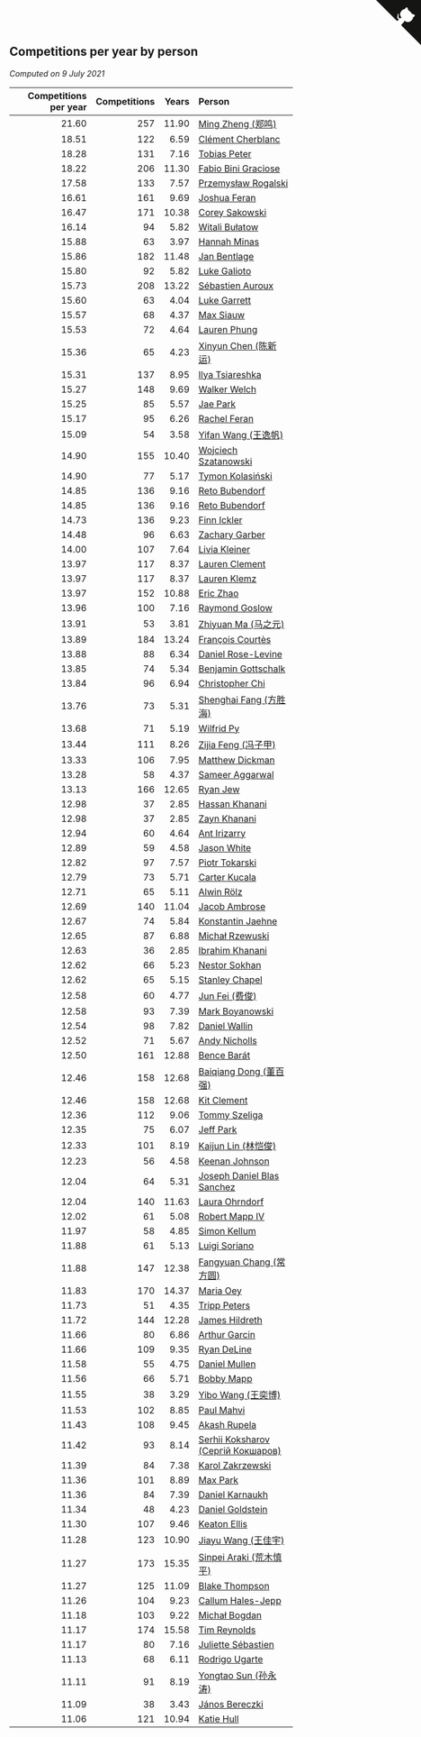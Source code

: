 ## Competitions per year by person

*Computed on  9 July 2021*

| Competitions per year | Competitions | Years | Person |
| ---: | ---: | ---: | :--- |
| 21.60 | 257 | 11.90 | [Ming Zheng (郑鸣)](https://www.worldcubeassociation.org/persons/2009ZHEN11) |
| 18.51 | 122 | 6.59 | [Clément Cherblanc](https://www.worldcubeassociation.org/persons/2014CHER05) |
| 18.28 | 131 | 7.16 | [Tobias Peter](https://www.worldcubeassociation.org/persons/2014PETE03) |
| 18.22 | 206 | 11.30 | [Fabio Bini Graciose](https://www.worldcubeassociation.org/persons/2010GRAC02) |
| 17.58 | 133 | 7.57 | [Przemysław Rogalski](https://www.worldcubeassociation.org/persons/2013ROGA02) |
| 16.61 | 161 | 9.69 | [Joshua Feran](https://www.worldcubeassociation.org/persons/2011FERA01) |
| 16.47 | 171 | 10.38 | [Corey Sakowski](https://www.worldcubeassociation.org/persons/2011SAKO01) |
| 16.14 | 94 | 5.82 | [Witali Bułatow](https://www.worldcubeassociation.org/persons/2015BUAT01) |
| 15.88 | 63 | 3.97 | [Hannah Minas](https://www.worldcubeassociation.org/persons/2017MINA04) |
| 15.86 | 182 | 11.48 | [Jan Bentlage](https://www.worldcubeassociation.org/persons/2010BENT01) |
| 15.80 | 92 | 5.82 | [Luke Galioto](https://www.worldcubeassociation.org/persons/2015GALI02) |
| 15.73 | 208 | 13.22 | [Sébastien Auroux](https://www.worldcubeassociation.org/persons/2008AURO01) |
| 15.60 | 63 | 4.04 | [Luke Garrett](https://www.worldcubeassociation.org/persons/2017GARR05) |
| 15.57 | 68 | 4.37 | [Max Siauw](https://www.worldcubeassociation.org/persons/2017SIAU02) |
| 15.53 | 72 | 4.64 | [Lauren Phung](https://www.worldcubeassociation.org/persons/2016PHUN02) |
| 15.36 | 65 | 4.23 | [Xinyun Chen (陈新运)](https://www.worldcubeassociation.org/persons/2017CHEN36) |
| 15.31 | 137 | 8.95 | [Ilya Tsiareshka](https://www.worldcubeassociation.org/persons/2012TERE01) |
| 15.27 | 148 | 9.69 | [Walker Welch](https://www.worldcubeassociation.org/persons/2011WELC01) |
| 15.25 | 85 | 5.57 | [Jae Park](https://www.worldcubeassociation.org/persons/2015PARK24) |
| 15.17 | 95 | 6.26 | [Rachel Feran](https://www.worldcubeassociation.org/persons/2015FERA01) |
| 15.09 | 54 | 3.58 | [Yifan Wang (王逸帆)](https://www.worldcubeassociation.org/persons/2017WANY29) |
| 14.90 | 155 | 10.40 | [Wojciech Szatanowski](https://www.worldcubeassociation.org/persons/2011SZAT01) |
| 14.90 | 77 | 5.17 | [Tymon Kolasiński](https://www.worldcubeassociation.org/persons/2016KOLA02) |
| 14.85 | 136 | 9.16 | [Reto Bubendorf](https://www.worldcubeassociation.org/persons/2012BUBE01) |
| 14.85 | 136 | 9.16 | [Reto Bubendorf](https://www.worldcubeassociation.org/persons/2012BUBE01) |
| 14.73 | 136 | 9.23 | [Finn Ickler](https://www.worldcubeassociation.org/persons/2012ICKL01) |
| 14.48 | 96 | 6.63 | [Zachary Garber](https://www.worldcubeassociation.org/persons/2014GARB01) |
| 14.00 | 107 | 7.64 | [Livia Kleiner](https://www.worldcubeassociation.org/persons/2013KLEI03) |
| 13.97 | 117 | 8.37 | [Lauren Clement](https://www.worldcubeassociation.org/persons/2013KLEM01) |
| 13.97 | 117 | 8.37 | [Lauren Klemz](https://www.worldcubeassociation.org/persons/2013KLEM01) |
| 13.97 | 152 | 10.88 | [Eric Zhao](https://www.worldcubeassociation.org/persons/2010ZHAO19) |
| 13.96 | 100 | 7.16 | [Raymond Goslow](https://www.worldcubeassociation.org/persons/2014GOSL01) |
| 13.91 | 53 | 3.81 | [Zhiyuan Ma (马之元)](https://www.worldcubeassociation.org/persons/2017MAZH04) |
| 13.89 | 184 | 13.24 | [François Courtès](https://www.worldcubeassociation.org/persons/2008COUR01) |
| 13.88 | 88 | 6.34 | [Daniel Rose-Levine](https://www.worldcubeassociation.org/persons/2015ROSE01) |
| 13.85 | 74 | 5.34 | [Benjamin Gottschalk](https://www.worldcubeassociation.org/persons/2016GOTT01) |
| 13.84 | 96 | 6.94 | [Christopher Chi](https://www.worldcubeassociation.org/persons/2014CHIC01) |
| 13.76 | 73 | 5.31 | [Shenghai Fang (方胜海)](https://www.worldcubeassociation.org/persons/2016FANG01) |
| 13.68 | 71 | 5.19 | [Wilfrid Py](https://www.worldcubeassociation.org/persons/2016PYWI01) |
| 13.44 | 111 | 8.26 | [Zijia Feng (冯子甲)](https://www.worldcubeassociation.org/persons/2013FENG02) |
| 13.33 | 106 | 7.95 | [Matthew Dickman](https://www.worldcubeassociation.org/persons/2013DICK01) |
| 13.28 | 58 | 4.37 | [Sameer Aggarwal](https://www.worldcubeassociation.org/persons/2017AGGA01) |
| 13.13 | 166 | 12.65 | [Ryan Jew](https://www.worldcubeassociation.org/persons/2008JEWR01) |
| 12.98 | 37 | 2.85 | [Hassan Khanani](https://www.worldcubeassociation.org/persons/2018KHAN26) |
| 12.98 | 37 | 2.85 | [Zayn Khanani](https://www.worldcubeassociation.org/persons/2018KHAN28) |
| 12.94 | 60 | 4.64 | [Ant Irizarry](https://www.worldcubeassociation.org/persons/2016IRIZ02) |
| 12.89 | 59 | 4.58 | [Jason White](https://www.worldcubeassociation.org/persons/2016WHIT16) |
| 12.82 | 97 | 7.57 | [Piotr Tokarski](https://www.worldcubeassociation.org/persons/2013TOKA01) |
| 12.79 | 73 | 5.71 | [Carter Kucala](https://www.worldcubeassociation.org/persons/2015KUCA01) |
| 12.71 | 65 | 5.11 | [Alwin Rölz](https://www.worldcubeassociation.org/persons/2016ROLZ01) |
| 12.69 | 140 | 11.04 | [Jacob Ambrose](https://www.worldcubeassociation.org/persons/2010AMBR01) |
| 12.67 | 74 | 5.84 | [Konstantin Jaehne](https://www.worldcubeassociation.org/persons/2015JAEH01) |
| 12.65 | 87 | 6.88 | [Michał Rzewuski](https://www.worldcubeassociation.org/persons/2014RZEW01) |
| 12.63 | 36 | 2.85 | [Ibrahim Khanani](https://www.worldcubeassociation.org/persons/2018KHAN27) |
| 12.62 | 66 | 5.23 | [Nestor Sokhan](https://www.worldcubeassociation.org/persons/2016SOKH01) |
| 12.62 | 65 | 5.15 | [Stanley Chapel](https://www.worldcubeassociation.org/persons/2016CHAP04) |
| 12.58 | 60 | 4.77 | [Jun Fei (费俊)](https://www.worldcubeassociation.org/persons/2016FEIJ02) |
| 12.58 | 93 | 7.39 | [Mark Boyanowski](https://www.worldcubeassociation.org/persons/2014BOYA01) |
| 12.54 | 98 | 7.82 | [Daniel Wallin](https://www.worldcubeassociation.org/persons/2013WALL03) |
| 12.52 | 71 | 5.67 | [Andy Nicholls](https://www.worldcubeassociation.org/persons/2015NICH04) |
| 12.50 | 161 | 12.88 | [Bence Barát](https://www.worldcubeassociation.org/persons/2008BARA01) |
| 12.46 | 158 | 12.68 | [Baiqiang Dong (董百强)](https://www.worldcubeassociation.org/persons/2008DONG06) |
| 12.46 | 158 | 12.68 | [Kit Clement](https://www.worldcubeassociation.org/persons/2008CLEM01) |
| 12.36 | 112 | 9.06 | [Tommy Szeliga](https://www.worldcubeassociation.org/persons/2012SZEL01) |
| 12.35 | 75 | 6.07 | [Jeff Park](https://www.worldcubeassociation.org/persons/2015PARK08) |
| 12.33 | 101 | 8.19 | [Kaijun Lin (林恺俊)](https://www.worldcubeassociation.org/persons/2013LINK01) |
| 12.23 | 56 | 4.58 | [Keenan Johnson](https://www.worldcubeassociation.org/persons/2016JOHN30) |
| 12.04 | 64 | 5.31 | [Joseph Daniel Blas Sanchez](https://www.worldcubeassociation.org/persons/2016SANC08) |
| 12.04 | 140 | 11.63 | [Laura Ohrndorf](https://www.worldcubeassociation.org/persons/2009OHRN01) |
| 12.02 | 61 | 5.08 | [Robert Mapp IV](https://www.worldcubeassociation.org/persons/2016IVRO01) |
| 11.97 | 58 | 4.85 | [Simon Kellum](https://www.worldcubeassociation.org/persons/2016KELL12) |
| 11.88 | 61 | 5.13 | [Luigi Soriano](https://www.worldcubeassociation.org/persons/2016SORI04) |
| 11.88 | 147 | 12.38 | [Fangyuan Chang (常方圆)](https://www.worldcubeassociation.org/persons/2009CHAN04) |
| 11.83 | 170 | 14.37 | [Maria Oey](https://www.worldcubeassociation.org/persons/2007OEYM01) |
| 11.73 | 51 | 4.35 | [Tripp Peters](https://www.worldcubeassociation.org/persons/2017PETE04) |
| 11.72 | 144 | 12.28 | [James Hildreth](https://www.worldcubeassociation.org/persons/2009HILD01) |
| 11.66 | 80 | 6.86 | [Arthur Garcin](https://www.worldcubeassociation.org/persons/2014GARC27) |
| 11.66 | 109 | 9.35 | [Ryan DeLine](https://www.worldcubeassociation.org/persons/2012DELI01) |
| 11.58 | 55 | 4.75 | [Daniel Mullen](https://www.worldcubeassociation.org/persons/2016MULL04) |
| 11.56 | 66 | 5.71 | [Bobby Mapp](https://www.worldcubeassociation.org/persons/2015MAPP01) |
| 11.55 | 38 | 3.29 | [Yibo Wang (王奕博)](https://www.worldcubeassociation.org/persons/2018WANG39) |
| 11.53 | 102 | 8.85 | [Paul Mahvi](https://www.worldcubeassociation.org/persons/2012MAHV01) |
| 11.43 | 108 | 9.45 | [Akash Rupela](https://www.worldcubeassociation.org/persons/2012RUPE01) |
| 11.42 | 93 | 8.14 | [Serhii Koksharov (Сергій Кокшаров)](https://www.worldcubeassociation.org/persons/2013KOKS01) |
| 11.39 | 84 | 7.38 | [Karol Zakrzewski](https://www.worldcubeassociation.org/persons/2014ZAKR01) |
| 11.36 | 101 | 8.89 | [Max Park](https://www.worldcubeassociation.org/persons/2012PARK03) |
| 11.36 | 84 | 7.39 | [Daniel Karnaukh](https://www.worldcubeassociation.org/persons/2014KARN02) |
| 11.34 | 48 | 4.23 | [Daniel Goldstein](https://www.worldcubeassociation.org/persons/2017GOLD01) |
| 11.30 | 107 | 9.46 | [Keaton Ellis](https://www.worldcubeassociation.org/persons/2012ELLI01) |
| 11.28 | 123 | 10.90 | [Jiayu Wang (王佳宇)](https://www.worldcubeassociation.org/persons/2010WANG53) |
| 11.27 | 173 | 15.35 | [Sinpei Araki (荒木慎平)](https://www.worldcubeassociation.org/persons/2006ARAK01) |
| 11.27 | 125 | 11.09 | [Blake Thompson](https://www.worldcubeassociation.org/persons/2010THOM03) |
| 11.26 | 104 | 9.23 | [Callum Hales-Jepp](https://www.worldcubeassociation.org/persons/2012HALE01) |
| 11.18 | 103 | 9.22 | [Michał Bogdan](https://www.worldcubeassociation.org/persons/2012BOGD01) |
| 11.17 | 174 | 15.58 | [Tim Reynolds](https://www.worldcubeassociation.org/persons/2005REYN01) |
| 11.17 | 80 | 7.16 | [Juliette Sébastien](https://www.worldcubeassociation.org/persons/2014SEBA01) |
| 11.13 | 68 | 6.11 | [Rodrigo Ugarte](https://www.worldcubeassociation.org/persons/2015UGAR01) |
| 11.11 | 91 | 8.19 | [Yongtao Sun (孙永涛)](https://www.worldcubeassociation.org/persons/2013SUNY02) |
| 11.09 | 38 | 3.43 | [János Bereczki](https://www.worldcubeassociation.org/persons/2018BERE01) |
| 11.06 | 121 | 10.94 | [Katie Hull](https://www.worldcubeassociation.org/persons/2010HULL01) |


<a href="https://github.com/jonatanklosko/wca_statistics" class="github-corner" aria-label="View source on Github"><svg width="80" height="80" viewBox="0 0 250 250" style="fill:#151513; color:#fff; position: absolute; top: 0; border: 0; right: 0;" aria-hidden="true"><path d="M0,0 L115,115 L130,115 L142,142 L250,250 L250,0 Z"></path><path d="M128.3,109.0 C113.8,99.7 119.0,89.6 119.0,89.6 C122.0,82.7 120.5,78.6 120.5,78.6 C119.2,72.0 123.4,76.3 123.4,76.3 C127.3,80.9 125.5,87.3 125.5,87.3 C122.9,97.6 130.6,101.9 134.4,103.2" fill="currentColor" style="transform-origin: 130px 106px;" class="octo-arm"></path><path d="M115.0,115.0 C114.9,115.1 118.7,116.5 119.8,115.4 L133.7,101.6 C136.9,99.2 139.9,98.4 142.2,98.6 C133.8,88.0 127.5,74.4 143.8,58.0 C148.5,53.4 154.0,51.2 159.7,51.0 C160.3,49.4 163.2,43.6 171.4,40.1 C171.4,40.1 176.1,42.5 178.8,56.2 C183.1,58.6 187.2,61.8 190.9,65.4 C194.5,69.0 197.7,73.2 200.1,77.6 C213.8,80.2 216.3,84.9 216.3,84.9 C212.7,93.1 206.9,96.0 205.4,96.6 C205.1,102.4 203.0,107.8 198.3,112.5 C181.9,128.9 168.3,122.5 157.7,114.1 C157.9,116.9 156.7,120.9 152.7,124.9 L141.0,136.5 C139.8,137.7 141.6,141.9 141.8,141.8 Z" fill="currentColor" class="octo-body"></path></svg></a><style>.github-corner:hover .octo-arm{animation:octocat-wave 560ms ease-in-out}@keyframes octocat-wave{0%,100%{transform:rotate(0)}20%,60%{transform:rotate(-25deg)}40%,80%{transform:rotate(10deg)}}@media (max-width:500px){.github-corner:hover .octo-arm{animation:none}.github-corner .octo-arm{animation:octocat-wave 560ms ease-in-out}}</style>

